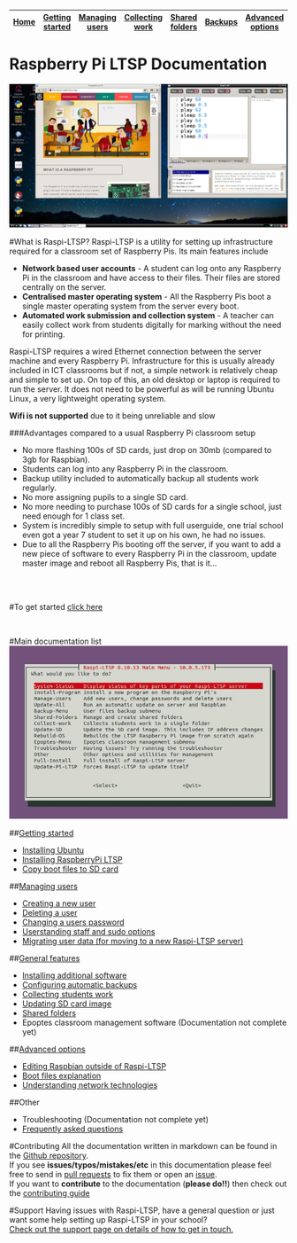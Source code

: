 [Home](README.md)    | [Getting started](installation/getting-started.md)     | [Managing users](manage-users/README.md) | [Collecting work](collect-work.md) | [Shared folders](shared-folders/README.md) | [Backups](backups/README.md) | [Advanced options](advanced/README.md) 
| :-----------: |:-------------:| :-----:| :-----:| :-----:| :-----:| :-----:| 


Raspberry Pi LTSP Documentation
===============================


![](images/desktop-sonic-pi.jpeg)



#What is Raspi-LTSP?
Raspi-LTSP is a utility for setting up infrastructure required for a classroom set of Raspberry Pis.
Its main features include
- **Network based user accounts** - A student can log onto any Raspberry Pi in the classroom and have access to their files. Their files are stored centrally on the server.
- **Centralised master operating system** - All the Raspberry Pis boot a single master operating system from the server every boot.
- **Automated work submission and collection system** - A teacher can easily collect work from students digitally for marking without the need for printing.

Raspi-LTSP requires a wired Ethernet connection between the server machine and every Raspberry Pi. Infrastructure for this is usually already included in ICT classrooms but if not, a simple network is relatively cheap and simple to set up.
On top of this, an old desktop or laptop is required to run the server. It does not need to be powerful as will be running Ubuntu Linux, a very lightweight operating system.  

**Wifi is not supported** due to it being unreliable and slow

###Advantages compared to a usual Raspberry Pi classroom setup
- No more flashing 100s of SD cards, just drop on 30mb (compared to 3gb for Raspbian).
- Students can log into any Raspberry Pi in the classroom.
- Backup utility included to automatically backup all students work regularly.
- No more assigning pupils to a single SD card.
- No more needing to purchase 100s of SD cards for a single school, just need enough for 1 class set.
- System is incredibly simple to setup with full userguide, one trial school even got a year 7 student to set it up on his own, he had no issues.
- Due to all the Raspberry Pis booting off the server, if you want to add a new piece of software to every Raspberry Pi in the classroom, update master image and reboot all Raspberry Pis, that is it...
<br>
<br>

#To get started [click here](installation/getting-started.md)
   
<br>   
   
#Main documentation list
![](images/raspi-ltsp-home.jpeg)

##[Getting started](installation/getting-started.md)    
  - [Installing Ubuntu](installation/installing-ubuntu.md)  
  - [Installing RaspberryPi LTSP](installation/installing-raspi-ltsp.md)
  - [Copy boot files to SD card](installation/sd-card-copy.md)


##[Managing users](manage-users/README.md)   
  - [Creating a new user](manage-users/creating-users.md)
  - [Deleting a user](manage-users/deleting-users.md)  
  - [Changing a users password](manage-users/change-password.md)  
  - [Userstanding staff and sudo options](manage-users/staff-sudo.md)  
  - [Migrating user data (for moving to a new Raspi-LTSP server)](manage-users/migration.md)

##[General features](general-features.md)

- [Installing additional software](installation/installing-software.md)  
- [Configuring automatic backups](backups/README.md)
- [Collecting students work](collect-work.md)  
- [Updating SD card image](sd-card-update.md) 
- [Shared folders](shared-folders/README.md)
- Epoptes classroom management software (Documentation not complete yet)

##[Advanced options](advanced/README.md)
  - [Editing Raspbian outside of Raspi-LTSP](advanced/editing-outside.md)  
  - [Boot files explanation](advanced/boot-files.md)  
  - [Understanding network technologies](advanced/network-technologies)

##Other

- Troubleshooting (Documentation not complete yet)
- [Frequently asked questions](faq.md)

#Contributing
All the documentation written in markdown can be found in the [Github repository](https://github.com/RaspberryPi-LTSP/RaspberryPi-LTSP-Documentation).   
If you see **issues/typos/mistakes/etc** in this documentation please feel free to send in [pull requests](https://github.com/RaspberryPi-LTSP/RaspberryPi-LTSP-Documentation/pulls) to fix them or open an [issue](https://github.com/RaspberryPi-LTSP/RaspberryPi-LTSP-Documentation/issues).  
If you want to **contribute** to the documentation (**please do!!**) then check out the [contributing guide](CONTRIBUTING.md)

#Support
Having issues with Raspi-LTSP, have a general question or just want some help setting up Raspi-LTSP in your school?   
[Check out the support page on details of how to get in touch.](support.md)
   